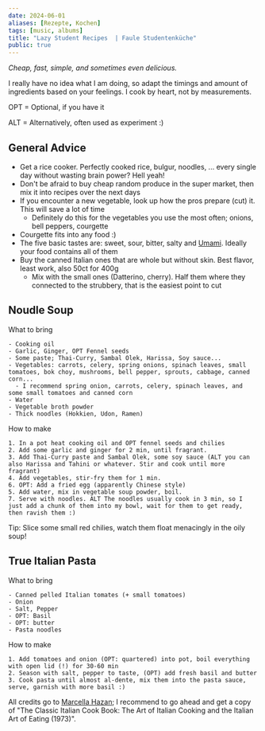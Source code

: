 ```yaml
---
date: 2024-06-01
aliases: [Rezepte, Kochen]
tags: [music, albums]
title: "Lazy Student Recipes  | Faule Studentenküche"
public: true
---
```


_Cheap, fast, simple, and sometimes even delicious._

I really have no idea what I am doing, so adapt the timings and amount of ingredients based on your feelings. 
I cook by heart, not by measurements.

OPT = Optional, if you have it

ALT = Alternatively, often used as experiment :)

## General Advice

- Get a rice cooker. Perfectly cooked rice, bulgur, noodles, ... every single day without wasting brain power? Hell yeah!
- Don't be afraid to buy cheap random produce in the super market, then mix it into recipes over the next days
- If you encounter a new vegetable, look up how the pros prepare (cut) it. This will save a lot of time
  - Definitely do this for the vegetables you use the most often; onions, bell peppers, courgette
- Courgette fits into any food :)
- The five basic tastes are: sweet, sour, bitter, salty and [Umami](https://en.wikipedia.org/wiki/Umami). Ideally your food contains all of them
- Buy the canned Italian ones that are whole but without skin. Best flavor, least work, also 50ct for 400g
  - Mix with the small ones (Datterino, cherry). Half them where they connected to the strubbery, that is the easiest point to cut 


## Noudle Soup

What to bring

```
- Cooking oil
- Garlic, Ginger, OPT Fennel seeds
- Some paste; Thai-Curry, Sambal Olek, Harissa, Soy sauce...
- Vegetables: carrots, celery, spring onions, spinach leaves, small tomatoes, bok choy, mushrooms, bell pepper, sprouts, cabbage, canned corn...
  - I recommend spring onion, carrots, celery, spinach leaves, and some small tomatoes and canned corn
- Water
- Vegetable broth powder
- Thick noodles (Hokkien, Udon, Ramen)
```

How to make

```
1. In a pot heat cooking oil and OPT fennel seeds and chilies
2. Add some garlic and ginger for 2 min, until fragrant.
3. Add Thai-Curry paste and Sambal Olek, some soy sauce (ALT you can also Harissa and Tahini or whatever. Stir and cook until more fragrant)
4. Add vegetables, stir-fry them for 1 min.
6. OPT: Add a fried egg (apparently Chinese style)
5. Add water, mix in vegetable soup powder, boil.
7. Serve with noodles. ALT The noodles usually cook in 3 min, so I just add a chunk of them into my bowl, wait for them to get ready, then ravish them :)
```

Tip: Slice some small red chilies, watch them float menacingly in the oily soup!

## True Italian Pasta
What to bring

```
- Canned pelled Italian tomates (+ small tomatoes)
- Onion
- Salt, Pepper
- OPT: Basil
- OPT: butter
- Pasta noodles
```

How to make

```
1. Add tomatoes and onion (OPT: quartered) into pot, boil everything with open lid (!) for 30-60 min
2. Season with salt, pepper to taste, (OPT) add fresh basil and butter 
3. Cook pasta until almost al-dente, mix them into the pasta sauce, serve, garnish with more basil :)
```

All credits go to [Marcella Hazan](https://en.wikipedia.org/wiki/Marcella_Hazan); I recommend to go ahead and get a copy of "The Classic Italian Cook Book: The Art of Italian Cooking and the Italian Art of Eating (1973)".
